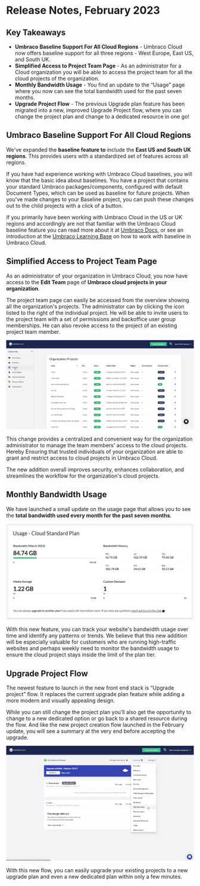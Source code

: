 # Release Notes, February 2023

## Key Takeaways

* **Umbraco Baseline Support For All Cloud Regions** - Umbraco Cloud now offers baseline support for all three regions - West Europe, East US, and South UK.
* **Simplified Access to Project Team Page** - As an administrator for a Cloud organization you will be able to access the project team for all the cloud projects of the organization.
* **Monthly Bandwidth Usage** - You find an update to the “Usage” page where you now can see the total bandwidth used for the past seven months.
* **Upgrade Project Flow** - The previous Upgrade plan feature has been migrated into a new, improved Upgrade Project flow, where you can change the project plan and change to a dedicated resource in one go!

## Umbraco Baseline Support For All Cloud Regions

We've expanded the **baseline feature to** include the **East US and South UK regions**. This provides users with a standardized set of features across all regions.

If you have had experience working with Umbraco Cloud baselines, you will know that the basic idea about baselines. You have a project that contains your standard Umbraco packages/components, configured with default Document Types, which can be used as baseline for future projects. When you've made changes to your Baseline project, you can push these changes out to the child projects with a click of a button.

If you primarily have been working with Umbraco Cloud in the US or UK regions and accordingly are not that familiar with the Umbraco Cloud baseline feature you can read more about it at [Umbraco Docs](https://docs.umbraco.com/umbraco-cloud/getting-started/baselines), or see an introduction at the [Umbraco Learning Base](https://www.youtube.com/watch?v=Ci1Hm-bH98Y) on how to work with baseline in Umbraco Cloud.

## Simplified Access to Project Team Page

As an administrator of your organization in Umbraco Cloud, you now have access to the **Edit Team** page of **Umbraco cloud projects in your organization**.

The project team page can easily be accessed from the overview showing all the organization's projects. The administrator can by clicking the icon listed to the right of the individual project. He will be able to invite users to the project team with a set of permissions and backoffice user group memberships. He can also revoke access to the project of an existing project team member.

![OrgAdminEditUserPage](images/OrgAdminEditUserPage.gif)

This change provides a centralized and convenient way for the organization administrator to manage the team members' access to the cloud projects. Hereby Ensuring that trusted individuals of your organization are able to grant and restrict access to cloud projects in Umbraco Cloud.

The new addition overall improves security, enhances collaboration, and streamlines the workflow for the organization's cloud projects.

## Monthly Bandwidth Usage

We have launched a small update on the usage page that allows you to see the **total bandwidth used every month for the past seven months**.

![BandwidthHistory](images/BandwidthHistory.png)

With this new feature, you can track your website's bandwidth usage over time and identify any patterns or trends. We believe that this new addition will be especially valuable for customers who are running high-traffic websites and perhaps weekly need to monitor the bandwidth usage to ensure the cloud project stays inside the limit of the plan tier.

## Upgrade Project Flow
The newest feature to launch in the new front end stack is “Upgrade project” flow. It replaces the current upgrade plan feature while adding a more modern and visually appealing design.

While you can still change the project plan you’ll also get the opportunity to change to a new dedicated option or go back to a shared resource during the flow. And like the new project creation flow launched in the February update, you will see a summary at the very end before accepting the upgrade.

![UpgradeProject](images/UpgradeProject.gif)

With this new flow, you can easily upgrade your existing projects to a new upgrade plan and even a new dedicated plan within only a few minutes.
